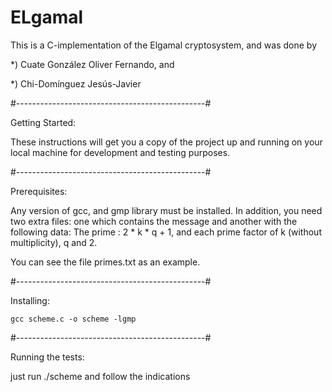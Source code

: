 # ELgamal

This is a C-implementation of the Elgamal cryptosystem,
and was done by 

*) Cuate González Oliver Fernando, and

*) Chi-Domínguez Jesús-Javier


#-----------------------------------------------#

Getting Started:

These instructions will get you a copy of the 
project up and running on your local machine 
for development and testing purposes. 

#-----------------------------------------------#

Prerequisites:

Any version of gcc, and gmp library must be 
installed. In addition, you need two extra files:
one which contains the message and another with 
the following data:
The prime : 2 * k * q + 1, and each prime factor 
of k (without multiplicity), q and 2. 

You can see the file primes.txt as an example.

#-----------------------------------------------#

Installing:

    gcc scheme.c -o scheme -lgmp

#-----------------------------------------------#

Running the tests: 
   
   just run ./scheme and follow the indications

